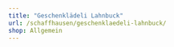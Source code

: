 ```yaml
---
title: "Geschenklädeli Lahnbuck"
url: /schaffhausen/geschenklaedeli-lahnbuck/
shop: Allgemein
---
```

